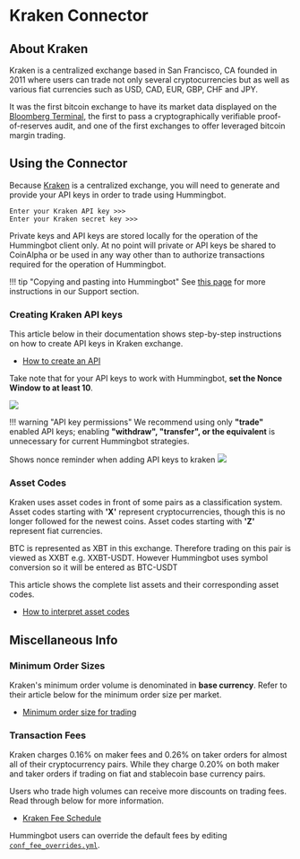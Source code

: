 # Kraken Connector


## About Kraken

Kraken is a centralized exchange based in San Francisco, CA founded in 2011 where users can trade not only several cryptocurrencies but as well as various fiat currencies such as USD, CAD, EUR, GBP, CHF and JPY.

It was the first bitcoin exchange to have its market data displayed on the [Bloomberg Terminal](https://www.investopedia.com/terms/b/bloomberg_terminal.asp), the first to pass a cryptographically verifiable proof-of-reserves audit, and one of the first exchanges to offer leveraged bitcoin margin trading.


## Using the Connector

Because [Kraken](https://www.kraken.com/) is a centralized exchange, you will need to generate and provide your API keys in order to trade using Hummingbot.

```
Enter your Kraken API key >>>
Enter your Kraken secret key >>>
```

Private keys and API keys are stored locally for the operation of the Hummingbot client only. At no point will private or API keys be shared to CoinAlpha or be used in any way other than to authorize transactions required for the operation of Hummingbot.

!!! tip "Copying and pasting into Hummingbot"
    See [this page](/faq/troubleshooting/#paste-items-from-clipboard-in-putty) for more instructions in our Support section.


### Creating Kraken API keys

This article below in their documentation shows step-by-step instructions on how to create API keys in Kraken exchange.

* [How to create an API](https://support.kraken.com/hc/en-us/articles/360000919966-How-to-generate-an-API-key-pair-)

Take note that for your API keys to work with Hummingbot, **set the Nonce Window to at least 10**.

![](/assets/img/kraken_nonce_window.png)

!!! warning "API key permissions"
    We recommend using only **"trade"** enabled API keys; enabling **"withdraw", "transfer", or the equivalent** is unnecessary for current Hummingbot strategies.

Shows nonce reminder when adding API keys to kraken
![](/assets/img/kraken_nonce.png)

### Asset Codes

Kraken uses asset codes in front of some pairs as a classification system. Asset codes starting with **'X'** represent cryptocurrencies, though this is no longer followed for the newest coins. Asset codes starting with **'Z'** represent fiat currencies. 

BTC is represented as XBT in this exchange. Therefore trading on this pair is viewed as XXBT e.g. XXBT-USDT. However Hummingbot uses symbol conversion so it will be entered as BTC-USDT

This article shows the complete list assets and their corresponding asset codes.

* [How to interpret asset codes](https://support.kraken.com/hc/en-us/articles/360001185506-How-to-interpret-asset-codes)



## Miscellaneous Info

### Minimum Order Sizes

Kraken's minimum order volume is denominated in **base currency**. Refer to their article below for the minimum order size per market.

* [Minimum order size for trading](https://support.kraken.com/hc/en-us/articles/205893708-Minimum-order-size-volume-for-trading)

### Transaction Fees

Kraken charges 0.16% on maker fees and 0.26% on taker orders for almost all of their cryptocurrency pairs. While they charge 0.20% on both maker and taker orders if trading on fiat and stablecoin base currency pairs.

Users who trade high volumes can receive more discounts on trading fees. Read through below for more information.

* [Kraken Fee Schedule](https://www.kraken.com/features/fee-schedule)

Hummingbot users can override the default fees by editing [`conf_fee_overrides.yml`](/advanced/fee-overrides/).
